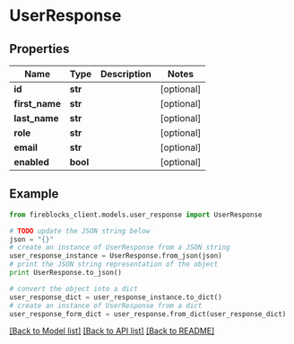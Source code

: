 # UserResponse


## Properties
Name | Type | Description | Notes
------------ | ------------- | ------------- | -------------
**id** | **str** |  | [optional] 
**first_name** | **str** |  | [optional] 
**last_name** | **str** |  | [optional] 
**role** | **str** |  | [optional] 
**email** | **str** |  | [optional] 
**enabled** | **bool** |  | [optional] 

## Example

```python
from fireblocks_client.models.user_response import UserResponse

# TODO update the JSON string below
json = "{}"
# create an instance of UserResponse from a JSON string
user_response_instance = UserResponse.from_json(json)
# print the JSON string representation of the object
print UserResponse.to_json()

# convert the object into a dict
user_response_dict = user_response_instance.to_dict()
# create an instance of UserResponse from a dict
user_response_form_dict = user_response.from_dict(user_response_dict)
```
[[Back to Model list]](../README.md#documentation-for-models) [[Back to API list]](../README.md#documentation-for-api-endpoints) [[Back to README]](../README.md)


